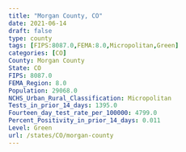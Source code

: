 ```yaml
---
title: "Morgan County, CO"
date: 2021-06-14
draft: false
type: county
tags: [FIPS:8087.0,FEMA:8.0,Micropolitan,Green]
categories: [CO]
County: Morgan County
State: CO
FIPS: 8087.0
FEMA_Region: 8.0
Population: 29068.0
NCHS_Urban_Rural_Classification: Micropolitan
Tests_in_prior_14_days: 1395.0
Fourteen_day_test_rate_per_100000: 4799.0
Percent_Positivity_in_prior_14_days: 0.011
Level: Green
url: /states/CO/morgan-county
---
```



